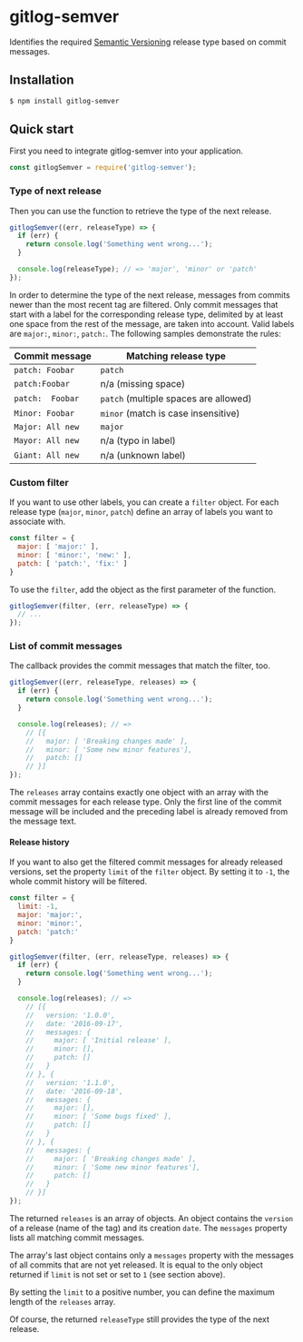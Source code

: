 # gitlog-semver

Identifies the required [Semantic Versioning](http://sermver.org) release type based on commit messages.

## Installation

```bash
$ npm install gitlog-semver
```

## Quick start

First you need to integrate gitlog-semver into your application.

```javascript
const gitlogSemver = require('gitlog-semver');
```

### Type of next release

Then you can use the function to retrieve the type of the next release.

```javascript
gitlogSemver((err, releaseType) => {
  if (err) {
    return console.log('Something went wrong...');
  }

  console.log(releaseType); // => 'major', 'minor' or 'patch'
});
```

In order to determine the type of the next release, messages from commits newer than the most recent tag are filtered. Only commit messages that start with a label for the corresponding release type, delimited by at least one space from the rest of the message, are taken into account. Valid labels are `major:`, `minor:`, `patch:`. The following samples demonstrate the rules:

| Commit message   | Matching release type                 |
|------------------|---------------------------------------|
| `patch: Foobar`  | `patch`                               |
| `patch:Foobar`   | n/a (missing space)                   |
| `patch:  Foobar` | `patch` (multiple spaces are allowed) |
| `Minor: Foobar`  | `minor` (match is case insensitive)   |
| `Major: All new` | `major`                               |
| `Mayor: All new` | n/a (typo in label)                   |
| `Giant: All new` | n/a (unknown label)                   |

### Custom filter

If you want to use other labels, you can create a `filter` object. For each release type (`major`, `minor`, `patch`) define an array of labels you want to associate with.

```javascript
const filter = {
  major: [ 'major:' ],
  minor: [ 'minor:', 'new:' ],
  patch: [ 'patch:', 'fix:' ]
}
```

To use the `filter`, add the object as the first parameter of the function.

```javascript
gitlogSemver(filter, (err, releaseType) => {
  // ...
});
```

### List of commit messages

The callback provides the commit messages that match the filter, too.

```javascript
gitlogSemver((err, releaseType, releases) => {
  if (err) {
    return console.log('Something went wrong...');
  }

  console.log(releases); // =>
    // [{
    //   major: [ 'Breaking changes made' ],
    //   minor: [ 'Some new minor features'],
    //   patch: []
    // }]
});
```

The `releases` array contains exactly one object with an array with the commit messages for each release type. Only the first line of the commit message will be included and the preceding label is already removed from the message text.

#### Release history

If you want to also get the filtered commit messages for already released versions, set the property `limit` of the `filter` object. By setting it to `-1`, the whole commit history will be filtered.

```javascript
const filter = {
  limit: -1,
  major: 'major:',
  minor: 'minor:',
  patch: 'patch:'  
}

gitlogSemver(filter, (err, releaseType, releases) => {
  if (err) {
    return console.log('Something went wrong...');
  }

  console.log(releases); // =>
    // [{
    //   version: '1.0.0',
    //   date: '2016-09-17',
    //   messages: {
    //     major: [ 'Initial release' ],
    //     minor: [],
    //     patch: []
    //   }
    // }, {
    //   version: '1.1.0',
    //   date: '2016-09-18',
    //   messages: {
    //     major: [],
    //     minor: [ 'Some bugs fixed' ],
    //     patch: []
    //   }
    // }, {
    //   messages: {
    //     major: [ 'Breaking changes made' ],
    //     minor: [ 'Some new minor features'],
    //     patch: []
    //   }
    // }]
});
```

The returned `releases` is an array of objects. An object contains the `version` of a release (name of the tag) and its creation `date`. The `messages` property lists all matching commit messages.

The array's last object contains only a `messages` property with the messages of all commits that are not yet released. It is equal to the only object returned if `limit` is not set or set to `1` (see section above).

By setting the `limit` to a positive number, you can define the maximum length of the `releases` array.

Of course, the returned `releaseType` still provides the type of the next release.
